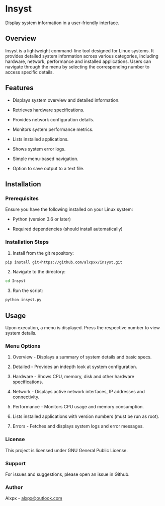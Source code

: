 # Insyst

Display system information in a user-friendly interface.

## Overview

Insyst is a lightweight command-line tool designed for Linux systems. It provides detailed system information across various categories, including hardware, network, performance and installed applications. Users can navigate through the menu by selecting the corresponding number to access specific details.

## Features

- Displays system overview and detailed information.

- Retrieves hardware specifications.

- Provides network configuration details.

- Monitors system performance metrics.

- Lists installed applications.

- Shows system error logs.

- Simple menu-based navigation.

- Option to save output to a text file.


## Installation

### Prerequisites
Ensure you have the following installed on your Linux system:

- Python (version 3.6 or later)

- Required dependencies (should install automatically)

### Installation Steps

1. Install from the git repository:
```bash
pip install git+https://github.com/alxpxx/insyst.git
```
2. Navigate to the directory:
```bash
cd Insyst
```
3. Run the script:	
```bash
python insyst.py
```

## Usage

Upon execution, a menu is displayed. Press the respective number to view system details.

### Menu Options

1. Overview - Displays a summary of system details and basic specs.

2. Detailed - Provides an indepth look at system configuration.

3. Hardware - Shows CPU, memory, disk and other hardware specifications.

4. Network - Displays active network interfaces, IP addresses and connectivity.

5. Performance - Monitors CPU usage and memory consumption.

6. Lists installed applications with version numbers (must be run as root).

7. Errors - Fetches and displays system logs and error messages.


### License

This project is licensed under GNU General Public License.

### Support

For issues and suggestions, please open an issue in Github.

### Author

Alxpx - alxpx@outlook.com
